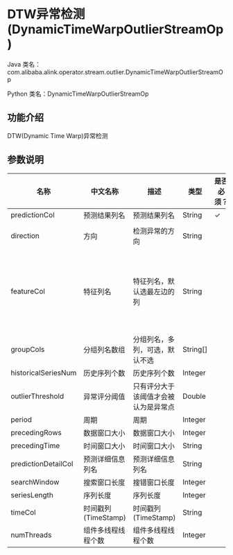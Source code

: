 # DTW异常检测 (DynamicTimeWarpOutlierStreamOp)
Java 类名：com.alibaba.alink.operator.stream.outlier.DynamicTimeWarpOutlierStreamOp

Python 类名：DynamicTimeWarpOutlierStreamOp


## 功能介绍

DTW(Dynamic Time Warp)异常检测

## 参数说明

| 名称 | 中文名称 | 描述 | 类型 | 是否必须？ | 取值范围 | 默认值 |
| --- | --- | --- | --- | --- | --- | --- |
| predictionCol | 预测结果列名 | 预测结果列名 | String | ✓ |  |  |
| direction | 方向 | 检测异常的方向 | String |  | "POSITIVE", "NEGATIVE", "BOTH" | "BOTH" |
| featureCol | 特征列名 | 特征列名，默认选最左边的列 | String |  | 所选列类型为 [BIGDECIMAL, BIGINTEGER, BYTE, DOUBLE, FLOAT, INTEGER, LONG, SHORT] | null |
| groupCols | 分组列名数组 | 分组列名，多列，可选，默认不选 | String[] |  |  | null |
| historicalSeriesNum | 历史序列个数 | 历史序列个数 | Integer |  | x >= 2 | 1 |
| outlierThreshold | 异常评分阈值 | 只有评分大于该阈值才会被认为是异常点 | Double |  |  |  |
| period | 周期 | 周期 | Integer |  | x >= 1 | 1 |
| precedingRows | 数据窗口大小 | 数据窗口大小 | Integer |  |  | null |
| precedingTime | 时间窗口大小 | 时间窗口大小 | String |  |  | null |
| predictionDetailCol | 预测详细信息列名 | 预测详细信息列名 | String |  |  |  |
| searchWindow | 搜索窗口长度 | 搜错窗口长度 | Integer |  | x >= 1 | 1 |
| seriesLength | 序列长度 | 序列长度 | Integer |  | x >= 1 | 1 |
| timeCol | 时间戳列(TimeStamp) | 时间戳列(TimeStamp) | String |  |  | null |
| numThreads | 组件多线程线程个数 | 组件多线程线程个数 | Integer |  |  | 1 |

